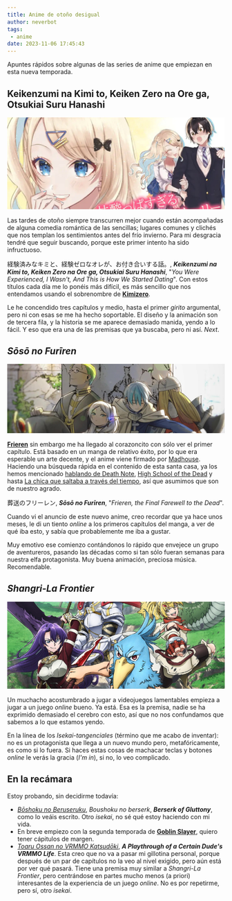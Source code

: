 ```yaml
---
title: Anime de otoño desigual
author: neverbot
tags:
 - anime
date: 2023-11-06 17:45:43
---
```


Apuntes rápidos sobre algunas de las series de anime que empiezan en esta nueva temporada.

## Keikenzumi na Kimi to, Keiken Zero na Ore ga, Otsukiai Suru Hanashi

![Kimizero](./anime-de-otono-desigual/kimizero.jpg)

Las tardes de otoño siempre transcurren mejor cuando están acompañadas de alguna comedia romántica de las sencillas; lugares comunes y clichés que nos templan los sentimientos antes del frío invierno. Para mi desgracia tendré que seguir buscando, porque este primer intento ha sido infructuoso. 

経験済みなキミと、経験ゼロなオレが、お付き合いする話。, ***Keikenzumi na Kimi to, Keiken Zero na Ore ga, Otsukiai Suru Hanashi***, "*You Were Experienced, I Wasn't, And This is How We Started Dating*". Con estos títulos cada día me lo ponéis más difícil, es más sencillo que nos entendamos usando el sobrenombre de [**Kimizero**](https://en.wikipedia.org/wiki/You_Were_Experienced,_I_Was_Not:_Our_Dating_Story).

Le he concendido tres capítulos y medio, hasta el primer *girito* argumental, pero ni con esas se me ha hecho soportable. El diseño y la animación son de tercera fila, y la historia se me aparece demasiado manida, yendo a lo fácil. Y eso que era una de las premisas que ya buscaba, pero ni así. *Next*.

## *Sōsō no Furīren*

![Frieren](./anime-de-otono-desigual/frieren.jpg)

[**Frieren**](https://en.wikipedia.org/wiki/Frieren) sin embargo me ha llegado al corazoncito con sólo ver el primer capítulo. Está basado en un manga de relativo éxito, por lo que era esperable un arte decente, y el anime viene firmado por [Madhouse](https://en.wikipedia.org/wiki/Madhouse_(company)). Haciendo una búsqueda rápida en el contenido de esta santa casa, ya los hemos mencionado [hablando de Death Note](/miercoles-de-tebeos-bakuman), [High School of the Dead](/del-fanservice-como-nueva-cultura-pop) y hasta [La chica que saltaba a través del tiempo](/la-chica-que-saltaba-a-traves-del-tiempo), así que asumimos que son de nuestro agrado.

葬送のフリーレン, ***Sōsō no Furīren***, "*Frieren, the Final Farewell to the Dead*".

Cuando vi el anuncio de este nuevo anime, creo recordar que ya hace unos meses, le di un tiento *online* a los primeros capítulos del manga, a ver de qué iba esto, y sabía que probablemente me iba a gustar.

Muy emotivo ese comienzo contándonos lo rápido que envejece un grupo de aventureros, pasando las décadas como si tan sólo fueran semanas para nuestra elfa protagonista. Muy buena animación, preciosa música. Recomendable.

## *Shangri-La Frontier*

![Shangri-la Frontier](./anime-de-otono-desigual/shangri-la-frontier.jpg)

Un muchacho acostumbrado a jugar a videojuegos lamentables empieza a jugar a un juego *online* bueno. Ya está. Esa es la premisa, nadie se ha exprimido demasiado el cerebro con esto, así que no nos confundamos que sabemos a lo que estamos yendo. 

En la línea de los *Isekai-tangenciales* (término que me acabo de inventar): no es un protagonista que llega a un nuevo mundo pero, metafóricamente, es como si lo fuera. Si haces estas cosas de machacar teclas y botones *online* le verás la gracia (*I'm in*), si no, lo veo complicado.

## En la recámara

Estoy probando, sin decidirme todavía:

- [*Bōshoku no Beruseruku*](https://en.wikipedia.org/wiki/Berserk_of_Gluttony), *Boushoku no berserk*, ***Berserk of Gluttony***, como lo veáis escrito. Otro *isekai*, no sé qué estoy haciendo con mi vida.
- En breve empiezo con la segunda temporada de [**Goblin Slayer**](https://en.wikipedia.org/wiki/Goblin_Slayer), quiero tener cápitulos de margen.
- [*Toaru Ossan no VRMMO Katsudōki*](https://en.wikipedia.org/wiki/A_Playthrough_of_a_Certain_Dude%27s_VRMMO_Life), ***A Playthrough of a Certain Dude's VRMMO Life***. Esta creo que no va a pasar mi gillotina personal, porque después de un par de capítulos no la veo al nivel exigido, pero aún está por ver qué pasará. Tiene una premisa muy similar a *Shangri-La Frontier*, pero centrándose en partes mucho menos (a priori) interesantes de la experiencia de un juego *online*. No es por repetirme, pero sí, otro *isekai*.

